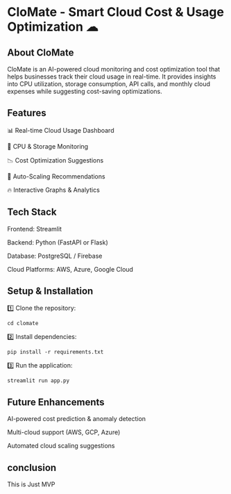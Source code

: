 # CloMate - Smart Cloud Cost & Usage Optimization ☁

## About CloMate

CloMate is an AI-powered cloud monitoring and cost optimization tool that helps businesses track their cloud usage in real-time. It provides insights into CPU utilization, storage consumption, API calls, and monthly cloud expenses while suggesting cost-saving optimizations.

## Features

📊 Real-time Cloud Usage Dashboard

💾 CPU & Storage Monitoring

📉 Cost Optimization Suggestions

🔄 Auto-Scaling Recommendations

🔥 Interactive Graphs & Analytics


## Tech Stack

Frontend: Streamlit

Backend: Python (FastAPI or Flask)

Database: PostgreSQL / Firebase

Cloud Platforms: AWS, Azure, Google Cloud


## Setup & Installation

1️⃣ Clone the repository:

``` git clone https://github.com/yourusername/clomate.git
cd clomate
```

2️⃣ Install dependencies:
```
pip install -r requirements.txt
```

3️⃣ Run the application:

```
streamlit run app.py
```

## Future Enhancements

AI-powered cost prediction & anomaly detection

Multi-cloud support (AWS, GCP, Azure)

Automated cloud scaling suggestions

## conclusion

This is Just MVP
